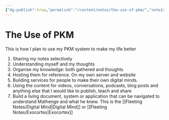 ```yaml
---
{"dg-publish":true,"permalink":"/content/notes/the-use-of-pkm/","noteIcon":"2"}
---
```


# The Use of PKM

This is how I plan to use my PKM system to make my life better

1. Sharing my notes selectively
2. Understanding myself and my thoughts
3. Organise my knowledge: both gathered and thoughts
4. Hosting them for reference. On my own server and website
5. Building services for people to make their own digital minds.
6. Using the content for videos, conversations, podcasts, blog posts and anything else that I would like to publish, teach and share
7. Build a living document, system or application that can be navigated to understand Mathenge and what he knew. This is the [[Fleeting Notes/Digital Mind\|Digital Mind]] or [[Fleeting Notes/Exocortex\|Exocortex]]